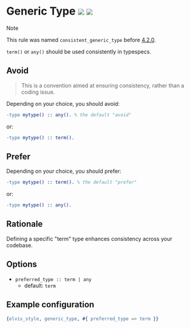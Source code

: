 # Generic Type [![](https://img.shields.io/badge/since-2.0.1-blue)](https://github.com/inaka/elvis_core/releases/tag/2.0.1) ![](https://img.shields.io/badge/BEAM-yes-orange)

> [!NOTE]
> This rule was named `consistent_generic_type` before [4.2.0](https://github.com/inaka/elvis_core/releases/tag/4.2.0).

`term()` or `any()` should be used consistently in typespecs.

## Avoid

> This is a convention aimed at ensuring consistency, rather than a coding issue.

Depending on your choice, you should avoid:

```erlang
-type mytype() :: any(). % the default "avoid"
```

or:

```erlang
-type mytype() :: term().
```

## Prefer

Depending on your choice, you should prefer:

```erlang
-type mytype() :: term(). % the default "prefer"
```

or:

```erlang
-type mytype() :: any().
```

## Rationale

Defining a specific "term" type enhances consistency across your codebase.

## Options

- `preferred_type :: term | any`
  - default: `term`

## Example configuration

```erlang
{elvis_style, generic_type, #{ preferred_type => term }}
```
